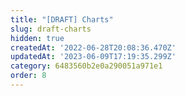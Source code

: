 ```yaml
---
title: "[DRAFT] Charts"
slug: draft-charts
hidden: true
createdAt: '2022-06-28T20:08:36.470Z'
updatedAt: '2023-06-09T17:19:35.299Z'
category: 6483560b2e0a290051a971e1
order: 8
---
```

